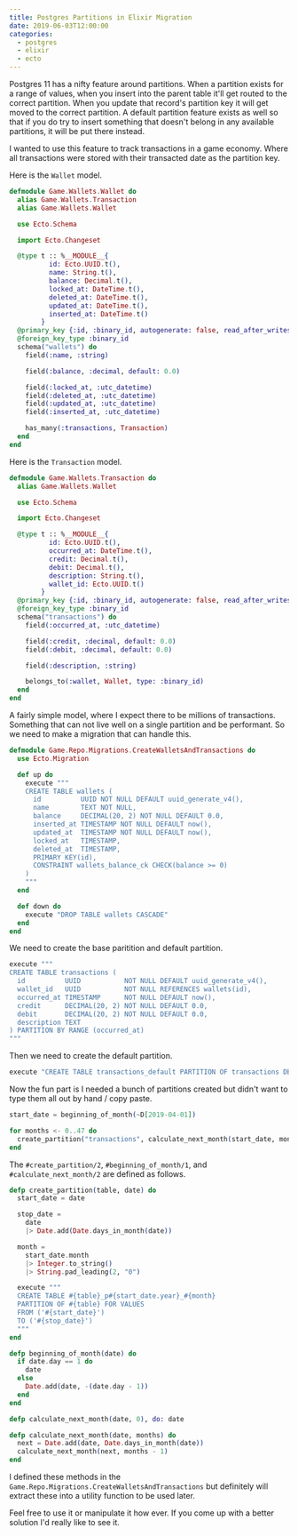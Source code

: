 ```yaml
---
title: Postgres Partitions in Elixir Migration
date: 2019-06-03T12:00:00
categories:
  - postgres
  - elixir
  - ecto
---
```


Postgres 11 has a nifty feature around partitions. When a partition exists for a
range of values, when you insert into the parent table it'll get routed to the
correct partition. When you update that record's partition key it will get moved
to the correct partition. A default partition feature exists as well so that if
you do try to insert something that doesn't belong in any available partitions,
it will be put there instead.

I wanted to use this feature to track transactions in a game economy. Where all
transactions were stored with their transacted date as the partition key.

Here is the `Wallet` model.

```elixir
defmodule Game.Wallets.Wallet do
  alias Game.Wallets.Transaction
  alias Game.Wallets.Wallet

  use Ecto.Schema

  import Ecto.Changeset

  @type t :: %__MODULE__{
          id: Ecto.UUID.t(),
          name: String.t(),
          balance: Decimal.t(),
          locked_at: DateTime.t(),
          deleted_at: DateTime.t(),
          updated_at: DateTime.t(),
          inserted_at: DateTime.t()
        }
  @primary_key {:id, :binary_id, autogenerate: false, read_after_writes: true}
  @foreign_key_type :binary_id
  schema("wallets") do
    field(:name, :string)

    field(:balance, :decimal, default: 0.0)

    field(:locked_at, :utc_datetime)
    field(:deleted_at, :utc_datetime)
    field(:updated_at, :utc_datetime)
    field(:inserted_at, :utc_datetime)

    has_many(:transactions, Transaction)
  end
end
```

Here is the `Transaction` model.


```elixir
defmodule Game.Wallets.Transaction do
  alias Game.Wallets.Wallet

  use Ecto.Schema

  import Ecto.Changeset

  @type t :: %__MODULE__{
          id: Ecto.UUID.t(),
          occurred_at: DateTime.t(),
          credit: Decimal.t(),
          debit: Decimal.t(),
          description: String.t(),
          wallet_id: Ecto.UUID.t()
        }
  @primary_key {:id, :binary_id, autogenerate: false, read_after_writes: true}
  @foreign_key_type :binary_id
  schema("transactions") do
    field(:occurred_at, :utc_datetime)

    field(:credit, :decimal, default: 0.0)
    field(:debit, :decimal, default: 0.0)

    field(:description, :string)

    belongs_to(:wallet, Wallet, type: :binary_id)
  end
end
```

A fairly simple model, where I expect there to be millions of transactions.
Something that can not live well on a single partition and be performant. So we
need to make a migration that can handle this.

```ex
defmodule Game.Repo.Migrations.CreateWalletsAndTransactions do
  use Ecto.Migration

  def up do
    execute """
    CREATE TABLE wallets (
      id          UUID NOT NULL DEFAULT uuid_generate_v4(),
      name        TEXT NOT NULL,
      balance     DECIMAL(20, 2) NOT NULL DEFAULT 0.0,
      inserted_at TIMESTAMP NOT NULL DEFAULT now(),
      updated_at  TIMESTAMP NOT NULL DEFAULT now(),
      locked_at   TIMESTAMP,
      deleted_at  TIMESTAMP,
      PRIMARY KEY(id),
      CONSTRAINT wallets_balance_ck CHECK(balance >= 0)
    )
    """
  end

  def down do
    execute "DROP TABLE wallets CASCADE"
  end
end
```

We need to create the base paritition and default partition.


```elixir
execute """
CREATE TABLE transactions (
  id          UUID           NOT NULL DEFAULT uuid_generate_v4(),
  wallet_id   UUID           NOT NULL REFERENCES wallets(id),
  occurred_at TIMESTAMP      NOT NULL DEFAULT now(),
  credit      DECIMAL(20, 2) NOT NULL DEFAULT 0.0,
  debit       DECIMAL(20, 2) NOT NULL DEFAULT 0.0,
  description TEXT
) PARTITION BY RANGE (occurred_at)
"""
```

Then we need to create the default partition.

```elixir
execute "CREATE TABLE transactions_default PARTITION OF transactions DEFAULT"
```

Now the fun part is I needed a bunch of partitions created but didn't want to
type them all out by hand / copy paste.

```elixir
start_date = beginning_of_month(~D[2019-04-01])

for months <- 0..47 do
  create_partition("transactions", calculate_next_month(start_date, months))
end
```

The `#create_partition/2`, `#beginning_of_month/1`, and `#calculate_next_month/2`
are defined as follows.

```elixir
defp create_partition(table, date) do
  start_date = date

  stop_date =
    date
    |> Date.add(Date.days_in_month(date))

  month =
    start_date.month
    |> Integer.to_string()
    |> String.pad_leading(2, "0")

  execute """
  CREATE TABLE #{table}_p#{start_date.year}_#{month}
  PARTITION OF #{table} FOR VALUES
  FROM ('#{start_date}')
  TO ('#{stop_date}')
  """
end
```

```elixir
defp beginning_of_month(date) do
  if date.day == 1 do
    date
  else
    Date.add(date, -(date.day - 1))
  end
end
```

```elixir
defp calculate_next_month(date, 0), do: date

defp calculate_next_month(date, months) do
  next = Date.add(date, Date.days_in_month(date))
  calculate_next_month(next, months - 1)
end
```

I defined these methods in the `Game.Repo.Migrations.CreateWalletsAndTransactions`
but definitely will extract these into a utility function to be used later.

Feel free to use it or manipulate it how ever. If you come up with a better
solution I'd really like to see it.
